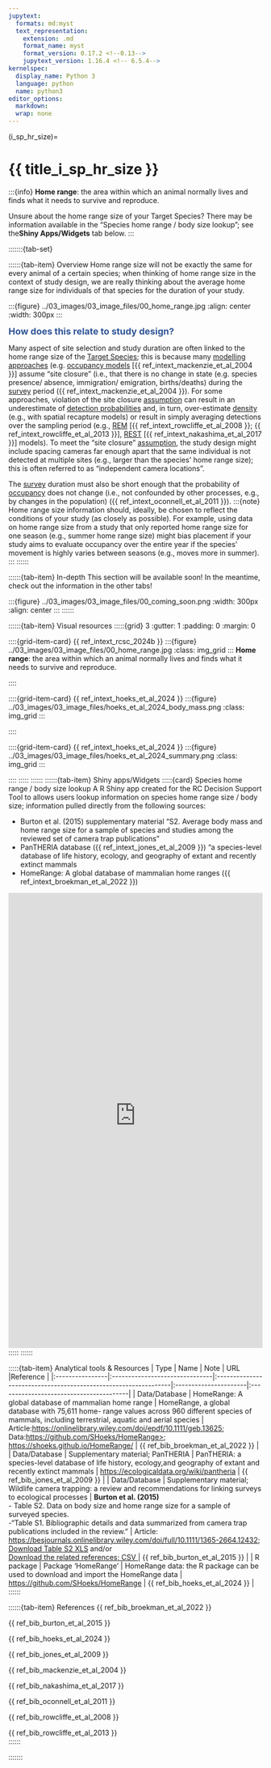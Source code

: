 ```yaml
---
jupytext:
  formats: md:myst
  text_representation:
    extension: .md
    format_name: myst
    format_version: 0.17.2 <!--0.13-->
    jupytext_version: 1.16.4 <!-- 6.5.4-->
kernelspec:
  display_name: Python 3
  language: python
  name: python3
editor_options: 
  markdown: 
  wrap: none
---
```

(i_sp_hr_size)=
# {{ title_i_sp_hr_size }}

:::{info}
**Home range**: the area within which an animal normally lives and finds what it needs to survive and reproduce.

Unsure about the home range size of your Target Species? There may be information available in the “Species home range / body size lookup”; see the**Shiny Apps/Widgets** tab below.
:::

:::::::{tab-set}

::::::{tab-item} Overview
Home range size will not be exactly the same for every animal of a certain species; when thinking of home range size in the context of study design, we are really thinking about the average home range size for individuals of that species for the duration of your study.

:::{figure} ../03_images/03_image_files/00_home_range.jpg
:align: center
:width: 300px
:::

**<font size="4"><span style="color:#2F5496">How does this relate to study design?</font></span>**

Many aspect of site selection and study duration are often linked to the home range size of the [Target Species](#target_species); this is because many [modelling approaches](#mods_modelling_approach) (e.g. [occupancy models](#mods_occupancy) [{{ ref_intext_mackenzie_et_al_2004 }}] assume “site closure” (i.e., that there is no change in state (e.g. species presence/ absence, immigration/ emigration, births/deaths) during the [survey](#survey) period ({{ ref_intext_mackenzie_et_al_2004 }}). For some approaches, violation of the site closure [assumption](#mods_modelling_assumption) can result in an underestimate of [detection probabilities](#detection_probability) and, in turn, over-estimate [density](#density) (e.g., with spatial recapture models) or result in simply averaging detections over the sampling period (e.g., [REM](#mods_rem) [{{ ref_intext_rowcliffe_et_al_2008 }}; {{ ref_intext_rowcliffe_et_al_2013 }}], [REST](#mods_rest) [{{ ref_intext_nakashima_et_al_2017 }}] models). To meet the “site closure” [assumption](#mods_modelling_assumption), the study design might include spacing cameras far enough apart that the same individual is not detected at multiple sites (e.g., larger than the species' home range size); this is often referred to as “independent camera locations”. 

The [survey](#survey) duration must also be short enough that the probability of [occupancy](#occupancy) does not change (i.e., not confounded by other processes, e.g., by changes in the population) ({{ ref_intext_oconnell_et_al_2011 }}). 
:::{note}
Home range size information should, ideally, be chosen to reflect the conditions of your study (as closely as possible). For example, using data on home range size from a study that only reported home range size for one season (e.g., summer home range size) might bias placement if your study aims to evaluate occupancy over the entire year if the species' movement is highly varies between seasons (e.g., moves more in summer).
:::
::::::

::::::{tab-item} In-depth
This section will be available soon! In the meantime, check out the information in the other tabs!

:::{figure} ../03_images/03_image_files/00_coming_soon.png
:width: 300px
:align: center
:::
::::::

::::::{tab-item} Visual resources
:::::{grid} 3
:gutter: 1
:padding: 0
:margin: 0

::::{grid-item-card} {{ ref_intext_rcsc_2024b }}
:::{figure} ../03_images/03_image_files/00_home_range.jpg
:class: img_grid
:::
**Home range**: the area within which an animal normally lives and finds what it needs to survive and reproduce.

::::

::::{grid-item-card} {{ ref_intext_hoeks_et_al_2024 }}
:::{figure} ../03_images/03_image_files/hoeks_et_al_2024_body_mass.png 
:class: img_grid
:::
   
::::

::::{grid-item-card} {{ ref_intext_hoeks_et_al_2024 }}
:::{figure} ../03_images/03_image_files/hoeks_et_al_2024_summary.png 
:class: img_grid
:::
   
::::
:::::
::::::
::::::{tab-item} Shiny apps/Widgets
:::::{card} Species home range / body size lookup
A R Shiny app created for the RC Decision Support Tool to allows users lookup information on species home range size / body size; information pulled directly from the following sources:
- Burton et al. (2015) supplementary material “S2. Average body mass and home range size for a sample of species and studies among the reviewed set of camera trap publications”
- PanTHERIA database ({{ ref_intext_jones_et_al_2009 }}) “a species-level database of life history, ecology, and geography of extant and recently extinct mammals
- HomeRange: A global database of mammalian home ranges ({{ ref_intext_broekman_et_al_2022 }})

<iframe 
    width="100%"
    height="900"
    src="https://7e2l38-cassondra-stevenson.shinyapps.io/lu_species_homerange"
    loading="lazy"
    frameborder="0" 
    allow="accelerometer; autoplay; clipboard-write; encrypted-media; gyroscope; picture-in-picture"
    allowfullscreen>
</iframe>
:::::
::::::

:::::{tab-item} Analytical tools & Resources
| Type | Name | Note | URL |Reference |
|:----------------|:-------------------------------|:----------------------------------------------------------------|:----------------------|:----------------------------------------| 
| Data/Database | HomeRange: A global database of mammalian home range | HomeRange, a global database with 75,611 home- range values across 960 different species of mammals, including terrestrial, aquatic and aerial species | Article:<https://onlinelibrary.wiley.com/doi/epdf/10.1111/geb.13625>;<br>Data:https://github.com/SHoeks/HomeRange>; <https://shoeks.github.io/HomeRange/> | {{ ref_bib_broekman_et_al_2022 }} |
| Data/Database | Supplementary material; PanTHERIA | PanTHERIA: a species-level database of life history, ecology,and geography of extant and recently extinct mammals | <https://ecologicaldata.org/wiki/pantheria> | {{ ref_bib_jones_et_al_2009 }} |
| Data/Database | Supplementary material; Wildlife camera trapping: a review and recommendations for linking surveys to ecological processes  | **Burton et al. (2015)**<br> - Table S2. Data on body size and home range size for a sample of surveyed species.<br>-“Table S1. Bibliographic details and data summarized from camera trap publications included in the review.” | Article: <https://besjournals.onlinelibrary.wiley.com/doi/full/10.1111/1365-2664.12432>;<br>[Download Table S2 XLS](https://besjournals.onlinelibrary.wiley.com/action/downloadSupplement?doi=10.1111%2F1365-2664.12432&file=jpe12432-sup-0006-TableS2.csv) and/or<br>[Download the related references; CSV ](https://besjournals.onlinelibrary.wiley.com/action/downloadSupplement?doi=10.1111%2F1365-2664.12432&file=jpe12432-sup-0005-TableS1.xlsx) | {{ ref_bib_burton_et_al_2015 }} |
| R package | Package ‘HomeRange’ | HomeRange data: the R package can be used to download and import the HomeRange data | <https://github.com/SHoeks/HomeRange> | {{ ref_bib_hoeks_et_al_2024 }} |
::::::

::::::{tab-item} References
 {{ ref_bib_broekman_et_al_2022 }}

{{ ref_bib_burton_et_al_2015 }}

{{ ref_bib_hoeks_et_al_2024 }}

{{ ref_bib_jones_et_al_2009 }}

{{ ref_bib_mackenzie_et_al_2004 }}

{{ ref_bib_nakashima_et_al_2017 }}

{{ ref_bib_oconnell_et_al_2011 }}

{{ ref_bib_rowcliffe_et_al_2008 }}

{{ ref_bib_rowcliffe_et_al_2013 }}	
::::::

:::::::